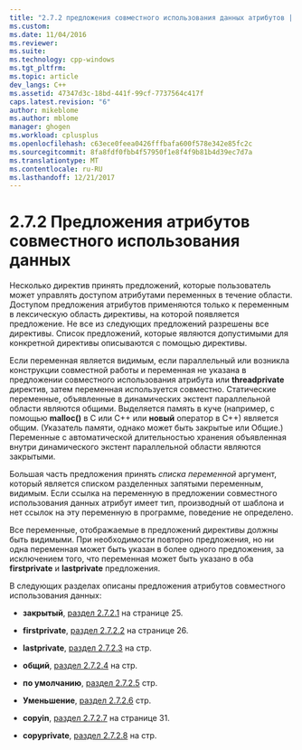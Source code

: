 ```yaml
---
title: "2.7.2 предложения совместного использования данных атрибутов | Документы Microsoft"
ms.custom: 
ms.date: 11/04/2016
ms.reviewer: 
ms.suite: 
ms.technology: cpp-windows
ms.tgt_pltfrm: 
ms.topic: article
dev_langs: C++
ms.assetid: 47347d3c-18bd-441f-99cf-7737564c417f
caps.latest.revision: "6"
author: mikeblome
ms.author: mblome
manager: ghogen
ms.workload: cplusplus
ms.openlocfilehash: c63ece0feea0426fffbafa600f578e342e85fc2c
ms.sourcegitcommit: 8fa8fdf0fbb4f57950f1e8f4f9b81b4d39ec7d7a
ms.translationtype: MT
ms.contentlocale: ru-RU
ms.lasthandoff: 12/21/2017
---
```

# <a name="272-data-sharing-attribute-clauses"></a>2.7.2 Предложения атрибутов совместного использования данных
Несколько директив принять предложений, которые пользователь может управлять доступом атрибутами переменных в течение области. Доступом предложения атрибутов применяются только к переменным в лексическую область директивы, на которой появляется предложение. Не все из следующих предложений разрешены все директивы. Список предложений, которые являются допустимыми для конкретной директивы описываются с помощью директивы.  
  
 Если переменная является видимым, если параллельный или возникла конструкции совместной работы и переменная не указана в предложении совместного использования атрибута или **threadprivate** директив, затем переменная используется совместно. Статические переменные, объявленные в динамических экстент параллельной области являются общими. Выделяется память в куче (например, с помощью **malloc()** в C или C++ или **новый** оператор в C++) является общим. (Указатель памяти, однако может быть закрытые или Общие.) Переменные с автоматической длительностью хранения объявленная внутри динамического экстент параллельной области являются закрытыми.  
  
 Большая часть предложения принять *списка переменной* аргумент, который является списком разделенных запятыми переменным, видимым. Если ссылка на переменную в предложении совместного использования данных атрибут имеет тип, производный от шаблона и нет ссылок на эту переменную в программе, поведение не определено.  
  
 Все переменные, отображаемые в предложений директивы должны быть видимыми. При необходимости повторно предложения, но ни одна переменная может быть указан в более одного предложения, за исключением того, что переменная может быть указано в оба **firstprivate** и **lastprivate** предложения.  
  
 В следующих разделах описаны предложения атрибутов совместного использования данных:  
  
-   **закрытый**, [раздел 2.7.2.1](../../parallel/openmp/2-7-2-1-private.md) на странице 25.  
  
-   **firstprivate**, [раздел 2.7.2.2](../../parallel/openmp/2-7-2-2-firstprivate.md) на странице 26.  
  
-   **lastprivate**, [раздел 2.7.2.3](../../parallel/openmp/2-7-2-3-lastprivate.md) на стр.  
  
-   **общий**, [раздел 2.7.2.4](../../parallel/openmp/2-7-2-4-shared.md) на стр.  
  
-   **по умолчанию**, [раздел 2.7.2.5](../../parallel/openmp/2-7-2-5-default.md) стр.  
  
-   **Уменьшение**, [раздел 2.7.2.6](../../parallel/openmp/2-7-2-6-reduction.md) стр.  
  
-   **copyin**, [раздел 2.7.2.7](../../parallel/openmp/2-7-2-7-copyin.md) на странице 31.  
  
-   **copyprivate**, [раздел 2.7.2.8](../../parallel/openmp/2-7-2-8-copyprivate.md) на стр.